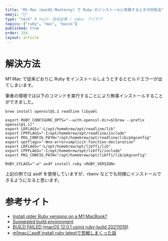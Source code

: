```yaml
---
title: "M1 Mac (macOS Monterey) で Ruby のインストールに失敗するときの対処法"
emoji: "💎"
type: "tech" # tech: 技術記事 / idea: アイデア
topics: ["ruby", "mac", "macos"]
published: true
order: 154
layout: article
---
```


# 解決方法
M1 Mac で従来どおりに Ruby をインストールしようとするとビルドエラーが出てしまいます。

筆者の環境では以下のコマンドを実行することにより無事インストールすることができました。

```shell:Shell
brew install openssl@1.1 readline libyaml

export RUBY_CONFIGURE_OPTS="--with-openssl-dir=$(brew --prefix openssl@1.1)"
export LDFLAGS="-L/opt/homebrew/opt/readline/lib"
export CPPFLAGS="-I/opt/homebrew/opt/readline/include"
export PKG_CONFIG_PATH="/opt/homebrew/opt/readline/lib/pkgconfig"
export optflags="-Wno-error=implicit-function-declaration"
export LDFLAGS="-L/opt/homebrew/opt/libffi/lib"
export CPPFLAGS="-I/opt/homebrew/opt/libffi/include"
export PKG_CONFIG_PATH="/opt/homebrew/opt/libffi/lib/pkgconfig"

RUBY_CFLAGS="-w" asdf install ruby <RUBY_VERSION>
```

上記の例では asdf を使用していますが、rbenv などでも同様にインストールできるようになると思います。



# 参考サイト
* [Install older Ruby versions on a M1 MacBook?](https://stackoverflow.com/a/69012677)
* [Suggested build environment](https://github.com/rbenv/ruby-build/wiki#macos)
* [BUILD FAILED (macOS 12.0.1 using ruby-build 20211019)](https://github.com/asdf-vm/asdf-ruby/issues/232#issuecomment-1062141372)
* [m1macにasdf install ruby latestで苦戦しまくった話](https://blog.mrym.tv/2021/10/m1mac-asdf-install-ruby-latest-error/)
